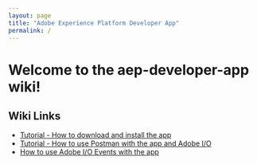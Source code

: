 ```yaml
---
layout: page
title: "Adobe Experience Platform Developer App"
permalink: /
---
```


# Welcome to the aep-developer-app wiki!

## Wiki Links
* [Tutorial - How to download and install the app](install.md)  
* [Tutorial - How to use Postman with the app and Adobe I/O](auth.md)  
* [How to use Adobe I/O Events with the app]()  
